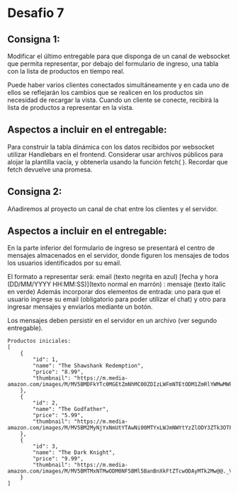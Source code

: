 # Desafio 7
## Consigna 1:
Modificar el último entregable para que disponga de un canal de websocket que permita representar, por debajo del formulario de ingreso, una tabla con la lista de productos en tiempo real.

Puede haber varios clientes conectados simultáneamente y en cada uno de ellos se reflejarán los cambios que se realicen en los productos sin necesidad de recargar la vista.
Cuando un cliente se conecte, recibirá la lista de productos a representar en la vista.

## Aspectos a incluir en el entregable:
Para construir la tabla dinámica con los datos recibidos por websocket utilizar Handlebars en el frontend. Considerar usar archivos públicos para alojar la plantilla vacía, y obtenerla usando la función fetch( ). Recordar que fetch devuelve una promesa.

## Consigna 2:
Añadiremos al proyecto un canal de chat entre los clientes y el servidor.

## Aspectos a incluir en el entregable:
En la parte inferior del formulario de ingreso se presentará el centro de mensajes almacenados en el servidor, donde figuren los mensajes de todos los usuarios identificados por su email.

El formato a representar será: email (texto negrita en azul) [fecha y hora (DD/MM/YYYY HH:MM:SS)](texto normal en marrón) : mensaje (texto italic en verde)
Además incorporar dos elementos de entrada: uno para que el usuario ingrese su email (obligatorio para poder utilizar el chat) y otro para ingresar mensajes y enviarlos mediante un botón.

Los mensajes deben persistir en el servidor en un archivo (ver segundo entregable).

```
Productos iniciales:
[
    {
        "id": 1,
        "name": "The Shawshank Redemption",
        "price": "8.99",
        "thumbnail": "https://m.media-amazon.com/images/M/MV5BMDFkYTc0MGEtZmNhMC00ZDIzLWFmNTEtODM1ZmRlYWMwMWFmXkEyXkFqcGdeQXVyMTMxODk2OTU@._V1_UX182_CR0,0,182,268_AL_.jpg"
    },
    {
        "id": 2,
        "name": "The Godfather",
        "price": "5.99",
        "thumbnail": "https://m.media-amazon.com/images/M/MV5BM2MyNjYxNmUtYTAwNi00MTYxLWJmNWYtYzZlODY3ZTk3OTFlXkEyXkFqcGdeQXVyNzkwMjQ5NzM@._V1_UY268_CR3,0,182,268_AL_.jpg"
    },
    {
        "id": 3,
        "name": "The Dark Knight",
        "price": "9.99",
        "thumbnail": "https://m.media-amazon.com/images/M/MV5BMTMxNTMwODM0NF5BMl5BanBnXkFtZTcwODAyMTk2Mw@@._V1_UY268_CR3,0,182,268_AL_.jpg"
    }
]
```